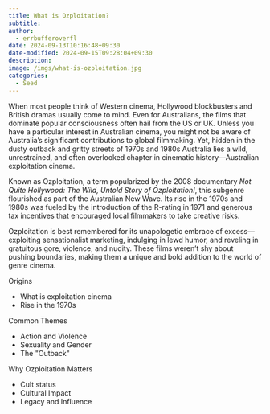 ```yaml
---
title: What is Ozploitation?
subtitle: 
author:
  - errbufferoverfl
date: 2024-09-13T10:16:48+09:30
date-modified: 2024-09-15T09:28:04+09:30
description: 
image: /imgs/what-is-ozploitation.jpg
categories:
  - Seed
---
```


When most people think of Western cinema, Hollywood blockbusters and British dramas usually come to mind. Even for Australians, the films that dominate popular consciousness often hail from the US or UK. Unless you have a particular interest in Australian cinema, you might not be aware of Australia’s significant contributions to global filmmaking. Yet, hidden in the dusty outback and gritty streets of 1970s and 1980s Australia lies a wild, unrestrained, and often overlooked chapter in cinematic history—Australian exploitation cinema.

Known as Ozploitation, a term popularized by the 2008 documentary *Not Quite Hollywood: The Wild, Untold Story of Ozploitation!*, this subgenre flourished as part of the Australian New Wave. Its rise in the 1970s and 1980s was fueled by the introduction of the R-rating in 1971 and generous tax incentives that encouraged local filmmakers to take creative risks.

Ozploitation is best remembered for its unapologetic embrace of excess—exploiting sensationalist marketing, indulging in lewd humor, and reveling in gratuitous gore, violence, and nudity. These films weren’t shy about pushing boundaries, making them a unique and bold addition to the world of genre cinema.



Origins
- What is exploitation cinema
- Rise in the 1970s

Common Themes
- Action and Violence
- Sexuality and Gender
- The "Outback"

Why Ozploitation Matters
- Cult status
- Cultural Impact
- Legacy and Influence
